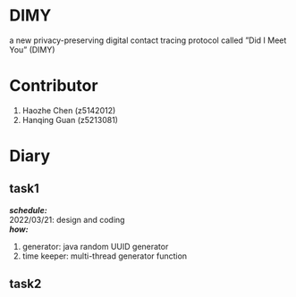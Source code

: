 # DIMY
a new privacy-preserving digital contact tracing protocol called ”Did I Meet You” (DIMY)

# Contributor
1. Haozhe Chen (z5142012)
2. Hanqing Guan (z5213081)

# Diary
## task1
***schedule:*** <br>
2022/03/21: design and coding <br>
***how:*** <br>
1. generator: java random UUID generator
2. time keeper: multi-thread generator function
## task2
